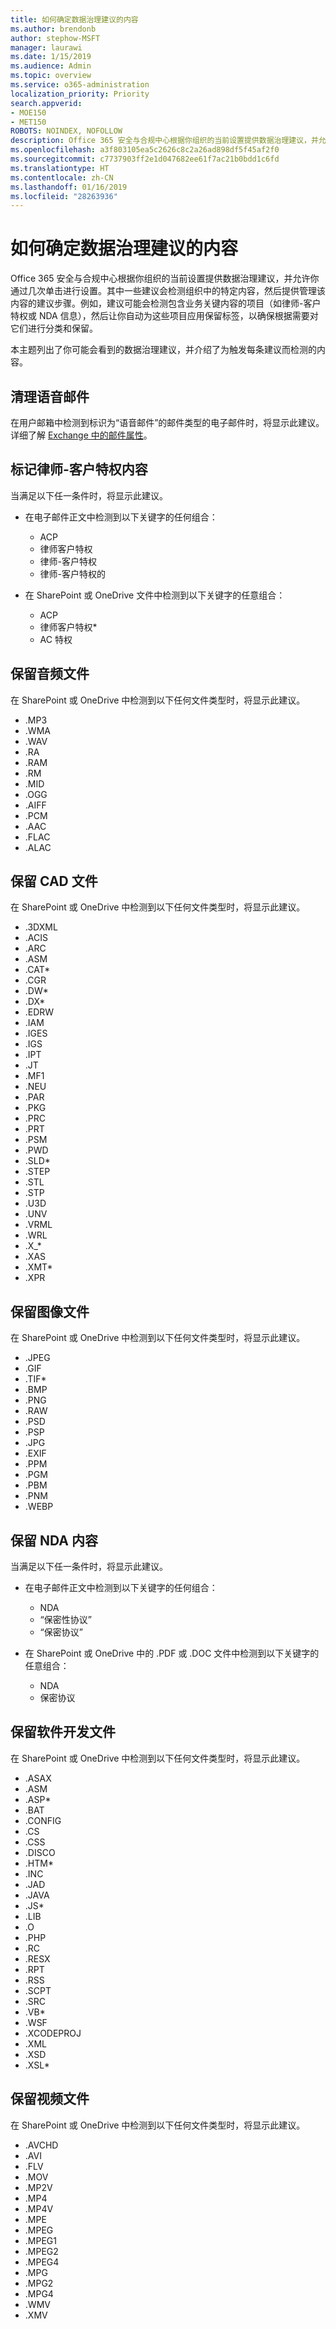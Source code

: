```yaml
---
title: 如何确定数据治理建议的内容
ms.author: brendonb
author: stephow-MSFT
manager: laurawi
ms.date: 1/15/2019
ms.audience: Admin
ms.topic: overview
ms.service: o365-administration
localization_priority: Priority
search.appverid:
- MOE150
- MET150
ROBOTS: NOINDEX, NOFOLLOW
description: Office 365 安全与合规中心根据你组织的当前设置提供数据治理建议，并允许你通过几次单击进行设置。其中一些建议会检测组织中的特定内容，然后提供管理该内容的建议步骤。例如，建议可能会检测包含业务关键内容的项目（如律师-客户特权或 NDA 信息），然后让你自动为这些项目应用保留标签，以确保根据需要对它们进行分类和保留。本主题列出了你可能会看到的数据治理建议，并介绍了为触发每条建议而检测的内容。
ms.openlocfilehash: a3f803105ea5c2626c8c2a26ad898df5f45af2f0
ms.sourcegitcommit: c7737903ff2e1d047682ee61f7ac21b0bdd1c6fd
ms.translationtype: HT
ms.contentlocale: zh-CN
ms.lasthandoff: 01/16/2019
ms.locfileid: "28263936"
---
```

# <a name="how-content-is-identified-for-data-governance-recommendations"></a>如何确定数据治理建议的内容

Office 365 安全与合规中心根据你组织的当前设置提供数据治理建议，并允许你通过几次单击进行设置。其中一些建议会检测组织中的特定内容，然后提供管理该内容的建议步骤。例如，建议可能会检测包含业务关键内容的项目（如律师-客户特权或 NDA 信息），然后让你自动为这些项目应用保留标签，以确保根据需要对它们进行分类和保留。

本主题列出了你可能会看到的数据治理建议，并介绍了为触发每条建议而检测的内容。

## <a name="clean-up-voicemail"></a>清理语音邮件

在用户邮箱中检测到标识为“语音邮件”的邮件类型的电子邮件时，将显示此建议。详细了解 [Exchange 中的邮件属性](https://docs.microsoft.com/en-us/exchange/policy-and-compliance/ediscovery/message-properties-and-search-operators?view=exchserver-2019#searchable-properties-in-exchange)。

## <a name="label-attorney-client-privilege-content"></a>标记律师-客户特权内容 

当满足以下任一条件时，将显示此建议。

- 在电子邮件正文中检测到以下关键字的任何组合：
    - ACP
    - 律师客户特权
    - 律师-客户特权
    - 律师-客户特权的

- 在 SharePoint 或 OneDrive 文件中检测到以下关键字的任意组合：
    - ACP
    - 律师客户特权*
    - AC 特权

## <a name="retain-audio-files"></a>保留音频文件

在 SharePoint 或 OneDrive 中检测到以下任何文件类型时，将显示此建议。

- .MP3
- .WMA
- .WAV
- .RA
- .RAM
- .RM
- .MID
- .OGG
- .AIFF
- .PCM
- .AAC
- .FLAC
- .ALAC

## <a name="retain-cad-files"></a>保留 CAD 文件

在 SharePoint 或 OneDrive 中检测到以下任何文件类型时，将显示此建议。

- .3DXML
- .ACIS
- .ARC
- .ASM
- .CAT*
- .CGR
- .DW*
- .DX*
- .EDRW
- .IAM
- .IGES
- .IGS
- .IPT
- .JT
- .MF1
- .NEU
- .PAR
- .PKG
- .PRC
- .PRT
- .PSM
- .PWD
- .SLD*
- .STEP
- .STL
- .STP
- .U3D
- .UNV
- .VRML
- .WRL
- .X_*
- .XAS
- .XMT*
- .XPR

## <a name="retain-image-files"></a>保留图像文件

在 SharePoint 或 OneDrive 中检测到以下任何文件类型时，将显示此建议。

- .JPEG
- .GIF
- .TIF*
- .BMP
- .PNG
- .RAW
- .PSD
- .PSP
- .JPG
- .EXIF
- .PPM
- .PGM
- .PBM
- .PNM
- .WEBP

## <a name="retain-nda-content"></a>保留 NDA 内容 

当满足以下任一条件时，将显示此建议。

- 在电子邮件正文中检测到以下关键字的任何组合：
    - NDA
    - “保密性协议”
    - “保密协议”

- 在 SharePoint 或 OneDrive 中的 .PDF 或 .DOC 文件中检测到以下关键字的任意组合：
    - NDA
    - 保密协议

## <a name="retain-software-development-files"></a>保留软件开发文件

在 SharePoint 或 OneDrive 中检测到以下任何文件类型时，将显示此建议。

- .ASAX
- .ASM
- .ASP*
- .BAT
- .CONFIG
- .CS
- .CSS
- .DISCO
- .HTM*
- .INC
- .JAD
- .JAVA
- .JS*
- .LIB
- .O
- .PHP
- .RC
- .RESX
- .RPT
- .RSS
- .SCPT
- .SRC
- .VB*
- .WSF
- .XCODEPROJ
- .XML
- .XSD
- .XSL*

## <a name="retain-video-files"></a>保留视频文件

在 SharePoint 或 OneDrive 中检测到以下任何文件类型时，将显示此建议。

- .AVCHD
- .AVI
- .FLV
- .MOV
- .MP2V
- .MP4
- .MP4V
- .MPE
- .MPEG
- .MPEG1
- .MPEG2
- .MPEG4
- .MPG
- .MPG2
- .MPG4
- .WMV
- .XMV
